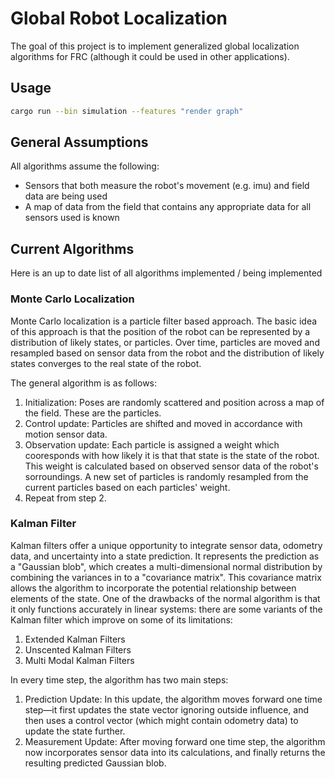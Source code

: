 # Global Robot Localization
The goal of this project is to implement generalized global localization algorithms for FRC (although it could be used in other applications).

## Usage
```sh
cargo run --bin simulation --features "render graph"
```

## General Assumptions
All algorithms assume the following:
* Sensors that both measure the robot's movement (e.g. imu) and field data are being used
* A map of data from the field that contains any appropriate data for all sensors used is known
## Current Algorithms
Here is an up to date list of all algorithms implemented / being implemented

### Monte Carlo Localization
Monte Carlo localization is a particle filter based approach. The basic idea of this approach is that the position of the robot can be represented by a distribution of likely states, or particles. Over time, particles are moved and resampled based on sensor data from the robot and the distribution of likely states converges to the real state of the robot.

The general algorithm is as follows:
1. Initialization: Poses are randomly scattered and position across a map of the field. These are the particles.
2. Control update: Particles are shifted and moved in accordance with motion sensor data.
3. Observation update: Each particle is assigned a weight which cooresponds with how likely it is that that state is the state of the robot. This weight is calculated based on observed sensor data of the robot's sorroundings. A new set of particles is randomly resampled from the current particles based on each particles' weight.
4. Repeat from step 2.


### Kalman Filter
Kalman filters offer a unique opportunity to integrate sensor data, odometry data, and uncertainty into a state prediction. It represents the prediction as a "Gaussian blob", which creates a multi-dimensional normal distribution by combining the variances in to a "covariance matrix". This covariance matrix allows the algorithm to incorporate the potential relationship between elements of the state. One of the drawbacks of the normal algorithm is that it only functions accurately in linear systems: there are some variants of the Kalman filter which improve on some of its limitations:
1. Extended Kalman Filters
2. Unscented Kalman Filters
3. Multi Modal Kalman Filters

In every time step, the algorithm has two main steps:
1. Prediction Update: In this update, the algorithm moves forward one time step—it first updates the state vector ignoring outside influence, and then uses a control vector (which might contain odometry data) to update the state further.
2. Measurement Update: After moving forward one time step, the algorithm now incorporates sensor data into its calculations, and finally returns the resulting predicted Gaussian blob.
